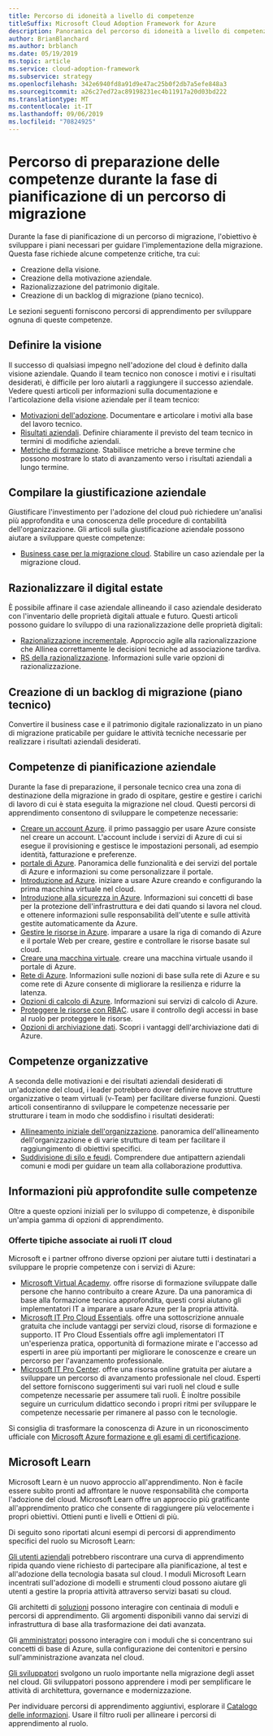 ```yaml
---
title: Percorso di idoneità a livello di competenze
titleSuffix: Microsoft Cloud Adoption Framework for Azure
description: Panoramica del percorso di idoneità a livello di competenze
author: BrianBlanchard
ms.author: brblanch
ms.date: 05/19/2019
ms.topic: article
ms.service: cloud-adoption-framework
ms.subservice: strategy
ms.openlocfilehash: 342e6940fd8a91d9e47ac25b0f2db7a5efe848a3
ms.sourcegitcommit: a26c27ed72ac89198231ec4b11917a20d03bd222
ms.translationtype: MT
ms.contentlocale: it-IT
ms.lasthandoff: 09/06/2019
ms.locfileid: "70824925"
---
```

# <a name="skills-readiness-path-during-the-plan-phase-of-a-migration-journey"></a>Percorso di preparazione delle competenze durante la fase di pianificazione di un percorso di migrazione

Durante la fase di pianificazione di un percorso di migrazione, l'obiettivo è sviluppare i piani necessari per guidare l'implementazione della migrazione. Questa fase richiede alcune competenze critiche, tra cui:

- Creazione della visione.
- Creazione della motivazione aziendale.
- Razionalizzazione del patrimonio digitale.
- Creazione di un backlog di migrazione (piano tecnico).

Le sezioni seguenti forniscono percorsi di apprendimento per sviluppare ognuna di queste competenze.

## <a name="establish-the-vision"></a>Definire la visione

Il successo di qualsiasi impegno nell'adozione del cloud è definito dalla visione aziendale. Quando il team tecnico non conosce i motivi e i risultati desiderati, è difficile per loro aiutarli a raggiungere il successo aziendale. Vedere questi articoli per informazioni sulla documentazione e l'articolazione della visione aziendale per il team tecnico:

- [Motivazioni dell'adozione](./motivations-why-are-we-moving-to-the-cloud.md). Documentare e articolare i motivi alla base del lavoro tecnico.
- [Risultati aziendali](./business-outcomes/index.md). Definire chiaramente il previsto del team tecnico in termini di modifiche aziendali.
- [Metriche di formazione](./learning-metrics.md). Stabilisce metriche a breve termine che possono mostrare lo stato di avanzamento verso i risultati aziendali a lungo termine.

## <a name="build-the-business-justification"></a>Compilare la giustificazione aziendale

Giustificare l'investimento per l'adozione del cloud può richiedere un'analisi più approfondita e una conoscenza delle procedure di contabilità dell'organizzazione. Gli articoli sulla giustificazione aziendale possono aiutare a sviluppare queste competenze:

- [Business case per la migrazione cloud](./cloud-migration-business-case.md). Stabilire un caso aziendale per la migrazione cloud.

## <a name="rationalize-the-digital-estate"></a>Razionalizzare il digital estate

È possibile affinare il case aziendale allineando il caso aziendale desiderato con l'inventario delle proprietà digitali attuale e futuro. Questi articoli possono guidare lo sviluppo di una razionalizzazione delle proprietà digitali:

- [Razionalizzazione incrementale](../digital-estate/rationalize.md). Approccio agile alla razionalizzazione che Allinea correttamente le decisioni tecniche ad associazione tardiva.
- [RS della razionalizzazione](../digital-estate/5-rs-of-rationalization.md). Informazioni sulle varie opzioni di razionalizzazione.

## <a name="create-a-migration-backlog-technical-plan"></a>Creazione di un backlog di migrazione (piano tecnico)

Convertire il business case e il patrimonio digitale razionalizzato in un piano di migrazione praticabile per guidare le attività tecniche necessarie per realizzare i risultati aziendali desiderati.

## <a name="business-planning-skills"></a>Competenze di pianificazione aziendale

Durante la fase di preparazione, il personale tecnico crea una zona di destinazione della migrazione in grado di ospitare, gestire e gestire i carichi di lavoro di cui è stata eseguita la migrazione nel cloud. Questi percorsi di apprendimento consentono di sviluppare le competenze necessarie:

- [Creare un account Azure](/learn/modules/create-an-azure-account). il primo passaggio per usare Azure consiste nel creare un account. L'account include i servizi di Azure di cui si esegue il provisioning e gestisce le impostazioni personali, ad esempio identità, fatturazione e preferenze.
- [portale di Azure](/learn/modules/tour-azure-portal). Panoramica delle funzionalità e dei servizi del portale di Azure e informazioni su come personalizzare il portale.
- [Introduzione ad Azure](/learn/modules/welcome-to-azure). iniziare a usare Azure creando e configurando la prima macchina virtuale nel cloud.
- [Introduzione alla sicurezza in Azure](/learn/modules/intro-to-security-in-azure). Informazioni sui concetti di base per la protezione dell'infrastruttura e dei dati quando si lavora nel cloud. e ottenere informazioni sulle responsabilità dell'utente e sulle attività gestite automaticamente da Azure.
- [Gestire le risorse in Azure](/learn/paths/manage-resources-in-azure). imparare a usare la riga di comando di Azure e il portale Web per creare, gestire e controllare le risorse basate sul cloud.
- [Creare una macchina virtuale](/learn/modules/create-windows-virtual-machine-in-azure). creare una macchina virtuale usando il portale di Azure.
- [Rete di Azure](/learn/modules/intro-to-azure-networking). Informazioni sulle nozioni di base sulla rete di Azure e su come rete di Azure consente di migliorare la resilienza e ridurre la latenza.
- [Opzioni di calcolo di Azure](/learn/modules/intro-to-azure-compute). Informazioni sui servizi di calcolo di Azure.
- [Proteggere le risorse con RBAC](/learn/modules/secure-azure-resources-with-rbac). usare il controllo degli accessi in base al ruolo per proteggere le risorse.
- [Opzioni di archiviazione dati](/learn/modules/intro-to-data-in-azure/index). Scopri i vantaggi dell'archiviazione dati di Azure.

## <a name="organizational-skills"></a>Competenze organizzative

A seconda delle motivazioni e dei risultati aziendali desiderati di un'adozione del cloud, i leader potrebbero dover definire nuove strutture organizzative o team virtuali (v-Team) per facilitare diverse funzioni. Questi articoli consentiranno di sviluppare le competenze necessarie per strutturare i team in modo che soddisfino i risultati desiderati:

- [Allineamento iniziale dell'organizzazione](../organization/index.md). panoramica dell'allineamento dell'organizzazione e di varie strutture di team per facilitare il raggiungimento di obiettivi specifici.
- [Suddivisione di silo e feudi](../organization/fiefdoms-silos.md). Comprendere due antipattern aziendali comuni e modi per guidare un team alla collaborazione produttiva.

## <a name="deeper-skills-exploration"></a>Informazioni più approfondite sulle competenze

Oltre a queste opzioni iniziali per lo sviluppo di competenze, è disponibile un'ampia gamma di opzioni di apprendimento.

### <a name="typical-mappings-of-cloud-it-roles"></a>Offerte tipiche associate ai ruoli IT cloud

Microsoft e i partner offrono diverse opzioni per aiutare tutti i destinatari a sviluppare le proprie competenze con i servizi di Azure:

- [Microsoft Virtual Academy](https://mva.microsoft.com/product-training/microsoft-azure). offre risorse di formazione sviluppate dalle persone che hanno contribuito a creare Azure. Da una panoramica di base alla formazione tecnica approfondita, questi corsi aiutano gli implementatori IT a imparare a usare Azure per la propria attività.
- [Microsoft IT Pro Cloud Essentials](https://www.microsoft.com/azureessentials). offre una sottoscrizione annuale gratuita che include vantaggi per servizi cloud, risorse di formazione e supporto. IT Pro Cloud Essentials offre agli implementatori IT un'esperienza pratica, opportunità di formazione mirate e l'accesso ad esperti in aree più importanti per migliorare le conoscenze e creare un percorso per l'avanzamento professionale.
- [Microsoft IT Pro Center](https://www.microsoft.com/itpro). offre una risorsa online gratuita per aiutare a sviluppare un percorso di avanzamento professionale nel cloud. Esperti del settore forniscono suggerimenti sui vari ruoli nel cloud e sulle competenze necessarie per assumere tali ruoli. È inoltre possibile seguire un curriculum didattico secondo i propri ritmi per sviluppare le competenze necessarie per rimanere al passo con le tecnologie.

Si consiglia di trasformare la conoscenza di Azure in un riconoscimento ufficiale con [Microsoft Azure formazione e gli esami di certificazione](https://www.microsoft.com/learning/azure-certification.aspx).

## <a name="microsoft-learn"></a>Microsoft Learn

Microsoft Learn è un nuovo approccio all'apprendimento. Non è facile essere subito pronti ad affrontare le nuove responsabilità che comporta l'adozione del cloud. Microsoft Learn offre un approccio più gratificante all'apprendimento pratico che consente di raggiungere più velocemente i propri obiettivi. Ottieni punti e livelli e Ottieni di più.

Di seguito sono riportati alcuni esempi di percorsi di apprendimento specifici del ruolo su Microsoft Learn:

[Gli utenti aziendali](/learn/browse/?roles=business-user) potrebbero riscontrare una curva di apprendimento ripida quando viene richiesto di partecipare alla pianificazione, al test e all'adozione della tecnologia basata sul cloud. I moduli Microsoft Learn incentrati sull'adozione di modelli e strumenti cloud possono aiutare gli utenti a gestire la propria attività attraverso servizi basati su cloud.

Gli architetti di [soluzioni](/learn/browse/?roles=solution-architect) possono interagire con centinaia di moduli e percorsi di apprendimento. Gli argomenti disponibili vanno dai servizi di infrastruttura di base alla trasformazione dei dati avanzata.

Gli [amministratori](/learn/browse/?roles=administrator) possono interagire con i moduli che si concentrano sui concetti di base di Azure, sulla configurazione dei contenitori e persino sull'amministrazione avanzata nel cloud.

[Gli sviluppatori](/learn/browse/?roles=developer&term=infrastructure) svolgono un ruolo importante nella migrazione degli asset nel cloud. Gli sviluppatori possono apprendere i modi per semplificare le attività di architettura, governance e modernizzazione.

Per individuare percorsi di apprendimento aggiuntivi, esplorare il [Catalogo delle informazioni](/learn/browse). Usare il filtro ruoli per allineare i percorsi di apprendimento al ruolo.
